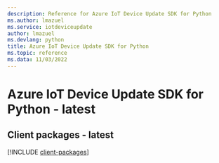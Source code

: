 ```yaml
---
description: Reference for Azure IoT Device Update SDK for Python
ms.author: lmazuel
ms.service: iotdeviceupdate
author: lmazuel
ms.devlang: python
title: Azure IoT Device Update SDK for Python
ms.topic: reference
ms.data: 11/03/2022
---
```

# Azure IoT Device Update SDK for Python - latest

## Client packages - latest
[!INCLUDE [client-packages](iot-device-update-client-index.md)]